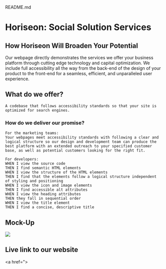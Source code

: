 README.md
# Horiseon: Social Solution Services

## How Horiseon Will Broaden Your Potential
Our webpage directly demonstrates the services we offer your business platform through cutting edge technology and capital optimization. We include full accessibility all the way from the back-end of the design of your product to the front-end for a seamless, efficient, and unparalleled user experience.

## What do we offer?

```
A codebase that follows accessibility standards so that your site is optimized for search engines.
```

### How do we deliver our promise?
```
For the marketing teams: 
Your webpages meet accessibility standards with following a clear and logical structure so our design and development team can produce the best platform with an extended outreach to your specified customer base, as well as potential customers looking for the right fit. 

For developers:
WHEN I view the source code
THEN I find semantic HTML elements
WHEN I view the structure of the HTML elements
THEN I find that the elements follow a logical structure independent of styling and positioning
WHEN I view the icon and image elements
THEN I find accessible alt attributes
WHEN I view the heading attributes
THEN they fall in sequential order
WHEN I view the title element
THEN I find a concise, descriptive title
```

## Mock-Up
<img src="images/_Users_ashleybostrom_Documents_Coding_working-files_git-init-sample_index.html (1).png"/>

## Live link to our website
<a href=">


